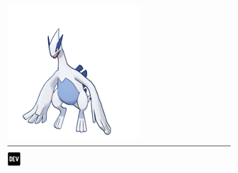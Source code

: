<div style="text-align: center: width: 100%">
    <img src="https://github.com/kouul/kouul/blob/master/icons/lugia.gif" height="300px" width="300px">
    <hr />
    <img src="https://github.com/kouul/kouul/blob/master/icons/devto.svg" target="_blank" height="30px" width="30px">
</div>